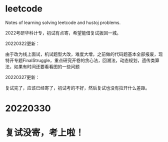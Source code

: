 # leetcode
Notes of learning solving leetcode and hustoj problems.

2022考研华科计专，初试有点寄，希望能借复试扳回一城。

20220322更新：

由于改为线上面试，机试题型大改，难度大增，之前做的代码题基本全部报废，现特开专题FinalStruggle，重点研究开卷的贪心法，回溯法，动态规划，遗传类算法，如果有时间还要看看图的一些问题

20220327更新：

复试完了，应该已经寄了，初试考的不好，然后复试也没有拉开什么差距。

# 20220330

# 复试没寄，考上啦！


